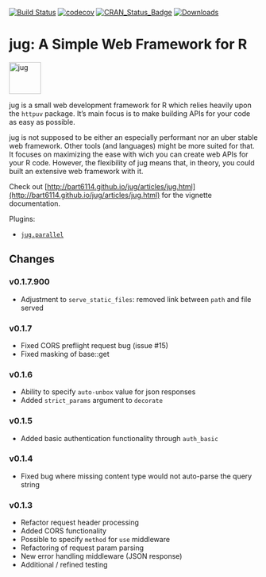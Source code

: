 [![Build Status](https://travis-ci.org/Bart6114/jug.svg)](https://travis-ci.org/Bart6114/jug)
[![codecov](https://codecov.io/gh/Bart6114/jug/branch/master/graph/badge.svg)](https://codecov.io/gh/Bart6114/jug)
[![CRAN\_Status\_Badge](http://www.r-pkg.org/badges/version/jug)](http://cran.r-project.org/web/packages/jug)
[![Downloads](http://cranlogs.r-pkg.org/badges/jug)](http://cran.rstudio.com/package=jug)

# jug: A Simple Web Framework for R

<img src="https://github.com/Bart6114/jug/blob/master/var/beer_jug.png?raw=true" width="64" alt="jug">

jug is a small web development framework for R which relies heavily upon the ```httpuv``` package. It’s main focus is to make building APIs for your code as easy as possible.

jug is not supposed to be either an especially performant nor an uber stable web framework. Other tools (and languages) might be more suited for that. It focuses on maximizing the ease with wich you can create web APIs for your R code. However, the flexibility of jug means that, in theory, you could built an extensive web framework with it.

Check out [http://bart6114.github.io/jug/articles/jug.html](http://bart6114.github.io/jug/articles/jug.html) for the vignette documentation.

Plugins:

- [`jug.parallel`](https://github.com/Bart6114/jug.parallel)

## Changes

### v0.1.7.900
- Adjustment to `serve_static_files`: removed link between `path` and file served

### v0.1.7

- Fixed CORS preflight request bug (issue #15)
- Fixed masking of base::get

### v0.1.6

- Ability to specify `auto-unbox` value for json responses
- Added `strict_params` argument to `decorate`

### v0.1.5

- Added basic authentication functionality through `auth_basic`

### v0.1.4

- Fixed bug where missing content type would not auto-parse the query string


### v0.1.3

- Refactor request header processing
- Added CORS functionality
- Possible to specify `method` for `use` middleware
- Refactoring of request param parsing
- New error handling middleware (JSON response)
- Additional / refined testing
